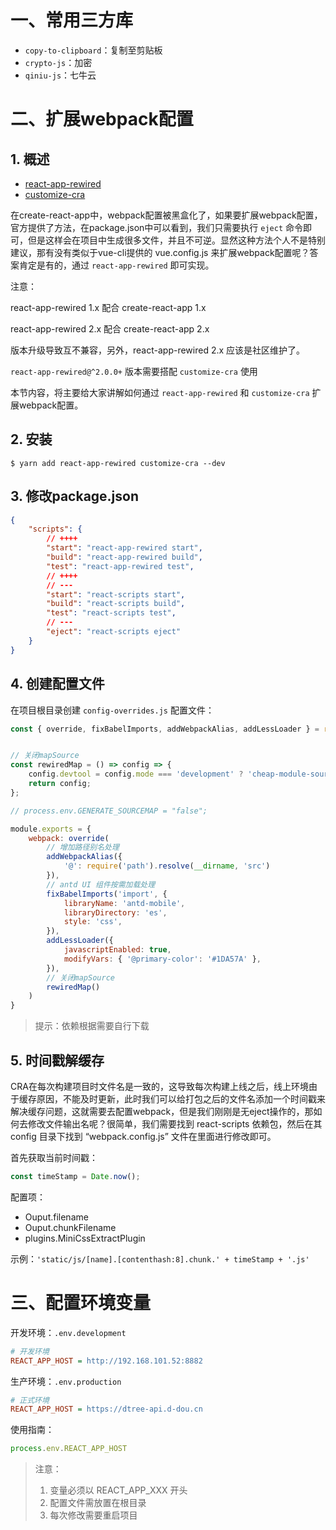 # 一、常用三方库

- `copy-to-clipboard`：复制至剪贴板
- `crypto-js`：加密
- `qiniu-js`：七牛云

# 二、扩展webpack配置

## 1. 概述

- [react-app-rewired](https://github.com/timarney/react-app-rewired)
- [customize-cra](https://github.com/arackaf/customize-cra)

在create-react-app中，webpack配置被黑盒化了，如果要扩展webpack配置，官方提供了方法，在package.json中可以看到，我们只需要执行 `eject` 命令即可，但是这样会在项目中生成很多文件，并且不可逆。显然这种方法个人不是特别建议，那有没有类似于vue-cli提供的 vue.config.js 来扩展webpack配置呢？答案肯定是有的，通过 `react-app-rewired` 即可实现。

注意：

react-app-rewired 1.x 配合 create-react-app 1.x

react-app-rewired 2.x 配合 create-react-app 2.x

版本升级导致互不兼容，另外，react-app-rewired 2.x 应该是社区维护了。

`react-app-rewired@^2.0.0+` 版本需要搭配 `customize-cra` 使用

本节内容，将主要给大家讲解如何通过 `react-app-rewired`  和 `customize-cra` 扩展webpack配置。

## 2. 安装

```shell
$ yarn add react-app-rewired customize-cra --dev
```

## 3. 修改package.json

```json
{
    "scripts": {
        // ++++
        "start": "react-app-rewired start",
        "build": "react-app-rewired build",
        "test": "react-app-rewired test",
        // ++++
        // ---
        "start": "react-scripts start",
        "build": "react-scripts build",
        "test": "react-scripts test",
        // ---
        "eject": "react-scripts eject"
    }
}
```

## 4. 创建配置文件

在项目根目录创建 `config-overrides.js` 配置文件：

```js
const { override, fixBabelImports, addWebpackAlias, addLessLoader } = require('customize-cra');


// 关闭mapSource
const rewiredMap = () => config => {
    config.devtool = config.mode === 'development' ? 'cheap-module-source-map' : false;
    return config;
};

// process.env.GENERATE_SOURCEMAP = "false";

module.exports = {
    webpack: override(
        // 增加路径别名处理
        addWebpackAlias({
            '@': require('path').resolve(__dirname, 'src')
        }),
        // antd UI 组件按需加载处理
        fixBabelImports('import', {
            libraryName: 'antd-mobile',
            libraryDirectory: 'es',
            style: 'css',
        }),
        addLessLoader({
            javascriptEnabled: true,
            modifyVars: { '@primary-color': '#1DA57A' },
        }),
        // 关闭mapSource
        rewiredMap()
    )
}
```

> 提示：依赖根据需要自行下载

## 5. 时间戳解缓存

CRA在每次构建项目时文件名是一致的，这导致每次构建上线之后，线上环境由于缓存原因，不能及时更新，此时我们可以给打包之后的文件名添加一个时间戳来解决缓存问题，这就需要去配置webpack，但是我们刚刚是无eject操作的，那如何去修改文件输出名呢？很简单，我们需要找到 react-scripts 依赖包，然后在其 config 目录下找到 “webpack.config.js” 文件在里面进行修改即可。

首先获取当前时间戳：

```js
const timeStamp = Date.now();
```

配置项：

- Ouput.filename
- Ouput.chunkFilename
- plugins.MiniCssExtractPlugin

示例：`'static/js/[name].[contenthash:8].chunk.' + timeStamp + '.js'`

# 三、配置环境变量

开发环境：`.env.development`

```ini
# 开发环境
REACT_APP_HOST = http://192.168.101.52:8882
```

生产环境：`.env.production`

```ini
# 正式环境
REACT_APP_HOST = https://dtree-api.d-dou.cn
```

使用指南：

```js
process.env.REACT_APP_HOST
```

> 注意：
>
> 1. 变量必须以 REACT_APP_XXX 开头
> 2. 配置文件需放置在根目录
> 3. 每次修改需要重启项目

